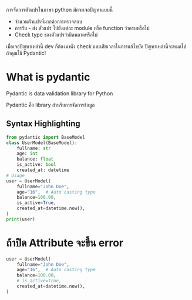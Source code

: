การจัดการตัวแปรในภาษา python มักจะเจอปัญหาแบบนี้
- จำนวนตัวแปรที่มากต่อการตรวจสอบ
- การรับ - ส่ง ตัวแปร ไปยังแต่ละ module หรือ function ว่าครบหรือไม่
- Check type ของตัวแปรว่าผิดพลาดหรือไม่

เมื่อเจอปัญหาเหล่านี้ dev ก็ต้องมานั่ง check และเสียเวลาในการแก้ไขบัค ปัญหาเหล่านี้จะหมดไป ถ้าคุณใช้ Pydantic!

# What is pydantic
Pydantic is data validation library for Python

Pydantic คือ library สำหรับการจัดการข้อมูล 

## Syntax Highlighting

```python
from pydantic import BaseModel
class UserModel(BaseModel):
    fullname: str
    age: int
    balance: float
    is_active: bool
    created_at: datetime
# Usage
user = UserModel(
    fullname="John Doe",
    age="16",  # Auto casting type
    balance=100.00,
    is_active=True,
    created_at=datetime.now(),
)
print(user)
```


# ถ้าปิด Attribute จะขึ้น error
```python
user = UserModel(
    fullname="John Doe",
    age="16",  # Auto casting type
    balance=100.00,
    # is_active=True,
    created_at=datetime.now(),
)
```



